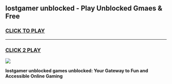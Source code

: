 
## lostgamer unblocked - Play Unblocked Gmaes & Free
<h3>
<a href="https://news.freeplayer.one?title=lostgamer_unblocked&ref=23F">CLICK TO PLAY</a></h3>
<hr>

<h3>
<a href="https://news.freeplayer.one?title=lostgamer_unblocked&ref=23F">CLICK 2 PLAY</a>
  
</h3>

<a href="https://news.freeplayer.one?title=lostgamer_unblocked&ref=23F/"><img src="https://clearcache.store/games.png"></a>


**lostgamer unblocked games unblocked: Your Gateway to Fun and Accessible Online Gaming**
